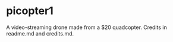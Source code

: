 # picopter1
A video-streaming drone made from a $20 quadcopter. Credits in readme.md and credits.md.
